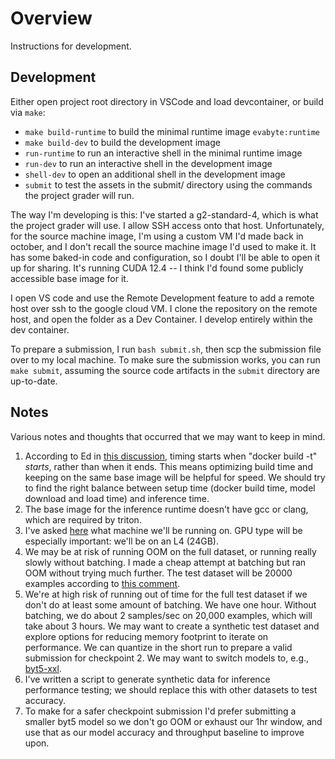 # Overview

Instructions for development.

## Development

Either open project root directory in VSCode and load devcontainer, or build via `make`:

- `make build-runtime` to build the minimal runtime image `evabyte:runtime`
- `make build-dev` to build the development image
- `run-runtime` to run an interactive shell in the minimal runtime image
- `run-dev` to run an interactive shell in the development image
- `shell-dev` to open an additional shell in the development image
- `submit` to test the assets in the submit/ directory using the commands the project grader will run.

The way I'm developing is this: I've started a g2-standard-4, which is what the project grader will use. I allow SSH access onto that host. Unfortunately, for the source machine image, I'm using a custom VM I'd made back in october, and I don't recall the source machine image I'd used to make it. It has some baked-in code and configuration, so I doubt I'll be able to open it up for sharing. It's running CUDA 12.4 -- I think I'd found some publicly accessible base image for it.

I open VS code and use the Remote Development feature to add a remote host over ssh to the google cloud VM. I clone the repository on the remote host, and open the folder as a Dev Container. I develop entirely within the dev container.

To prepare a submission, I run `bash submit.sh`, then scp the submission file over to my local machine. To make sure the submission works, you can run `make submit`, assuming the source code artifacts in the `submit` directory are up-to-date.

## Notes

Various notes and thoughts that occurred that we may want to keep in mind.

1. According to Ed in [this discussion](https://edstem.org/us/courses/77432/discussion/6630668), timing starts when "docker build -t" _starts_, rather than when it ends. This means optimizing build time and keeping on the same base image will be helpful for speed. We should try to find the right balance between setup time (docker build time, model download and load time) and inference time.
2. The base image for the inference runtime doesn't have gcc or clang, which are required by triton.
3. I've asked [here](https://edstem.org/us/courses/77432/discussion/6658204) what machine we'll be running on. GPU type will be especially important: we'll be on an L4 (24GB).
4. We may be at risk of running OOM on the full dataset, or running really slowly without batching. I made a cheap attempt at batching but ran OOM without trying much further. The test dataset will be 20000 examples according to [this comment](https://edstem.org/us/courses/77432/discussion/6653048).
5. We're at high risk of running out of time for the full test dataset if we don't do at least some amount of batching. We have one hour. Without batching, we do about 2 samples/sec on 20,000 examples, which will take about 3 hours. We may want to create a synthetic test dataset and explore options for reducing memory footprint to iterate on performance. We can quantize in the short run to prepare a valid submission for checkpoint 2. We may want to switch models to, e.g., [byt5-xxl](https://huggingface.co/google/byt5-xxl).
6. I've written a script to generate synthetic data for inference performance testing; we should replace this with other datasets to test accuracy.
7. To make for a safer checkpoint submission I'd prefer submitting a smaller byt5 model so we don't go OOM or exhaust our 1hr window, and use that as our model accuracy and throughput baseline to improve upon.
